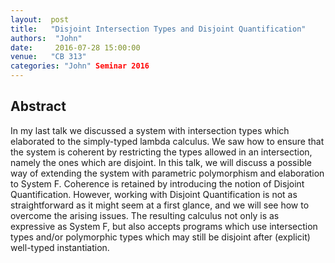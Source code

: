 ```yaml
--- 
layout:  post 
title:   "Disjoint Intersection Types and Disjoint Quantification"
authors:  "John"
date:     2016-07-28 15:00:00
venue:   "CB 313"
categories: "John" Seminar 2016
--- 
```

## Abstract

In my last talk we discussed a system with intersection types which
elaborated
to the simply-typed lambda calculus. We saw how to ensure that the system is
coherent by restricting the types allowed in an intersection, namely the
ones
which are disjoint. In this talk, we will discuss a possible way of
extending
the system with parametric polymorphism and elaboration to System F.
Coherence
is retained by introducing the notion of Disjoint Quantification. However,
working with Disjoint Quantification is not as straightforward as it might
seem
at a first glance, and we will see how to overcome the arising issues. The
resulting calculus not only is as expressive as System F, but also accepts
programs which use intersection types and/or polymorphic types which may
still
be disjoint after (explicit) well-typed instantiation.


